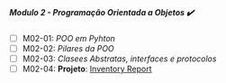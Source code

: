 ##### Modulo 2 - Programação Orientada a Objetos :heavy_check_mark:

- [ ] M02-01: _POO em Pyhton_
- [ ] M02-02: _Pilares da POO_
- [ ] M02-03: _Clasees Abstratas, interfaces e protocolos_
- [ ] M02-04: **Projeto**: [Inventory Report]()